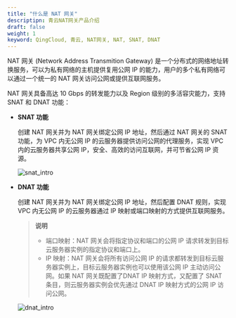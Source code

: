 ```yaml
---
title: "什么是 NAT 网关"
descriptipn: 青云NAT网关产品介绍
draft: false
weight: 1
keyword: QingCloud, 青云, NAT网关, NAT, SNAT, DNAT
---
```


NAT 网关 (Network Address Transmition Gateway) 是一个分布式的网络地址转换服务，可以为私有网络的主机提供复用公网 IP 的能力，用户的多个私有网络可以通过一个统一的 NAT 网关访问公网或提供互联网服务。

NAT 网关具备高达 10 Gbps 的转发能力以及 Region 级别的多活容灾能力，支持 SNAT 和 DNAT 功能：

- **SNAT 功能**

  创建 NAT 网关并为 NAT 网关绑定公网 IP 地址，然后通过 NAT 网关的 SNAT 功能，为 VPC 内无公网 IP 的云服务器提供访问公网的代理服务，实现 VPC 内的云服务器共享公网 IP，安全、高效的访问互联网，并可节省公网 IP 资源。

  ![snat_intro](../../_images/snat_intro.svg)

- **DNAT 功能**

  创建 NAT 网关并为 NAT 网关绑定公网 IP 地址，然后配置 DNAT 规则，实现 VPC 内无公网 IP 的云服务器通过 IP 映射或端口映射的方式提供互联网服务。

  >**说明**
  >
  >- 端口映射：NAT 网关会将指定协议和端口的公网 IP 请求转发到目标云服务器实例的指定协议和端口上。
  >- IP 映射：NAT 网关会将所有访问公网 IP 的请求都转发到目标云服务器实例上，目标云服务器实例也可以使用该公网 IP 主动访问公网。如果 NAT 网关既配置了DNAT IP 映射方式，又配置了 SNAT 条目，则云服务器实例会优先通过 DNAT IP 映射方式的公网 IP 访问公网。
  
  ![dnat_intro](../../_images/dnat_intro.svg)

